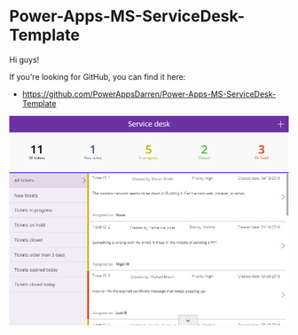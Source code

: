 # Power-Apps-MS-ServiceDesk-Template

Hi guys!

If you're looking for GitHub, you can find it here: 
- https://github.com/PowerAppsDarren/Power-Apps-MS-ServiceDesk-Template

![Screenshot](./Assets/ScreenShot01.png)




